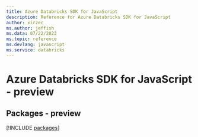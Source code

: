 ```yaml
---
title: Azure Databricks SDK for JavaScript
description: Reference for Azure Databricks SDK for JavaScript
author: xirzec
ms.author: jeffish
ms.data: 07/22/2023
ms.topic: reference
ms.devlang: javascript
ms.service: databricks
---
```

# Azure Databricks SDK for JavaScript - preview
## Packages - preview
[!INCLUDE [packages](databricks-index.md)]